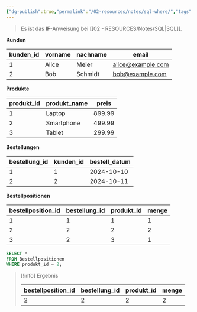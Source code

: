 ```yaml
---
{"dg-publish":true,"permalink":"/02-resources/notes/sql-where/","tags":["code/SQL"],"noteIcon":"","updated":"2024-10-11T15:16:05.356+02:00"}
---
```


>Es ist das **IF**-Anweisung bei [[02 - RESOURCES/Notes/SQL\|SQL]].


**Kunden**

| kunden_id | vorname | nachname | email             |
| --------- | ------- | -------- | ----------------- |
| 1         | Alice   | Meier    | alice@example.com |
| 2         | Bob     | Schmidt  | bob@example.com   |

 **Produkte**

| produkt_id | produkt_name | preis  |
| ---------- | ------------ | ------ |
| 1          | Laptop       | 899.99 |
| 2          | Smartphone   | 499.99 |
| 3          | Tablet       | 299.99 |

 **Bestellungen**

| bestellung_id | kunden_id | bestell_datum |
|---------------|-----------|---------------|
| 1             | 1         | 2024-10-10    |
| 2             | 2         | 2024-10-11    |

 **Bestellpositionen**

| bestellposition_id | bestellung_id | produkt_id | menge |
|--------------------|---------------|------------|-------|
| 1                  | 1             | 1          | 1     |
| 2                  | 2             | 2          | 2     |
| 3                  | 2             | 3          | 1     |

```sql
SELECT * 
FROM Bestellpositionen
WHERE produkt_id = 2;
```
  
>[!info] Ergebnis
>
>| bestellposition_id | bestellung_id | produkt_id | menge |
>|--------------------|---------------|------------|-------|
>| 2                  | 2             | 2          | 2     |
